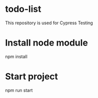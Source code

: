 # todo-list
This repository is used for Cypress Testing

# Install node module
npm install

# Start project
npm run start

